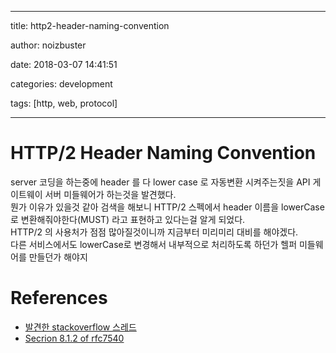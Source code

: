 
---

title:  http2-header-naming-convention

author: noizbuster

date:   2018-03-07 14:41:51

categories: development

tags: [http, web, protocol]

---

# HTTP/2 Header Naming Convention

server 코딩을 하는중에 header 를 다 lower case 로 자동변환 시켜주는짓을 API 게이트웨이 서버 미들웨어가 하는것을 발견했다.  
뭔가 이유가 있을것 같아 검색을 해보니 HTTP/2 스펙에서 header 이름을 lowerCase로 변환해줘야한다(MUST) 라고 표현하고 있다는걸 알게 되었다.  
HTTP/2 의 사용처가 점점 많아질것이니까 지금부터 미리미리 대비를 해야겠다.  
다른 서비스에서도 lowerCase로 변경해서 내부적으로 처리하도록 하던가 헬퍼 미들웨어를 만들던가 해야지

# References
* [발견한 stackoverflow 스레드](https://stackoverflow.com/questions/5258977/are-http-headers-case-sensitive)
* [Secrion 8.1.2 of rfc7540](https://tools.ietf.org/html/rfc7540)
